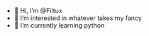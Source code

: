 - 👋 Hi, I’m @Filtux
- 👀 I’m interested in whatever takes my fancy
- 🌱 I’m currently learning python

<!---
Filtux/Filtux is a ✨ special ✨ repository because its `README.md` (this file) appears on your GitHub profile.
You can click the Preview link to take a look at your changes.
--->
